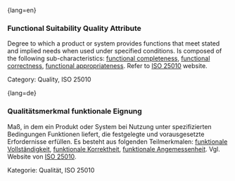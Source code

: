 {lang=en}
### Functional Suitability Quality Attribute
Degree to which a product or system provides functions that meet stated and implied needs when used under specified conditions. 
Is composed of the following sub-characteristics: [functional completeness](#term-functional-completeness-quality-attribute), [functional correctness](#term-functional-correctness-quality-attribute), [functional appropriateness](#term-functional-appropriateness-quality-attribute).
Refer to [ISO 25010](http://iso25000.com/index.php/en/iso-25000-standards/iso-25010) website.

Category: Quality, ISO 25010


{lang=de}
### Qualitätsmerkmal funktionale Eignung

Maß, in dem ein Produkt oder System bei Nutzung unter spezifizierten
Bedingungen Funktionen liefert, die festgelegte und vorausgesetzte
Erfordernisse erfüllen. Es besteht aus folgenden Teilmerkmalen:
[funktionale Vollständigkeit](#term-functional-completeness-quality-attribute),
[funktionale Korrektheit](#term-functional-correctness-quality-attribute), [funktionale
Angemessenheit](#term-functional-appropriateness-quality-attribute). Vgl. Website von [ISO
25010](http://iso25000.com/index.php/en/iso-25000-standards/iso-25010).

Kategorie: Qualität, ISO 25010

